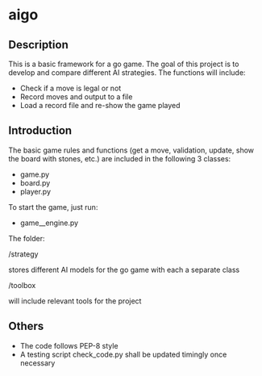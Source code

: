 # aigo #
## Description ##
This is a basic framework for a go game. The goal of this project is to develop and compare different AI strategies. The functions will include: 

- Check if a move is legal or not
- Record moves and output to a file
- Load a record file and re-show the game played

## Introduction ##
The basic game rules and functions (get a move, validation, update, show the board with stones, etc.) are included in the following 3 classes:

- game.py
- board.py
- player.py

To start the game, just run:

- game__engine.py

The folder:

/strategy

stores different AI models for the go game with each a separate class

/toolbox

will include relevant tools for the project

## Others ##
- The code follows PEP-8 style
- A testing script check_code.py shall be updated timingly once necessary

